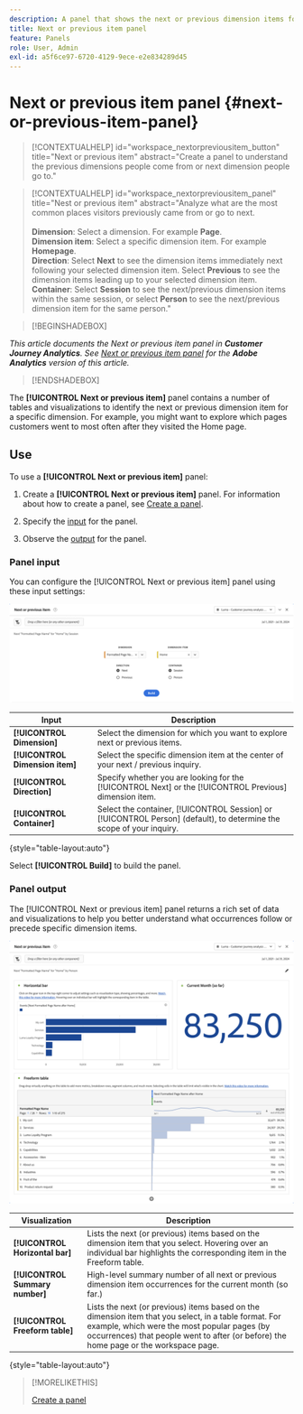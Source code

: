 ```yaml
---
description: A panel that shows the next or previous dimension items for a specific dimension.
title: Next or previous item panel
feature: Panels
role: User, Admin
exl-id: a5f6ce97-6720-4129-9ece-e2e834289d45
---
```

# Next or previous item panel {#next-or-previous-item-panel}

<!-- markdownlint-disable MD034 -->

>[!CONTEXTUALHELP]
>id="workspace_nextorpreviousitem_button"
>title="Next or previous item"
>abstract="Create a panel to understand the previous dimensions people come from or next dimension people go to."

<!-- markdownlint-disable MD034 -->

<!-- markdownlint-disable MD034 -->

>[!CONTEXTUALHELP]
>id="workspace_nextorpreviousitem_panel"
>title="Nest or previous item"
>abstract="Analyze what are the most common places visitors previously came from or go to next.<br/><br/>**Dimension**: Select a dimension. For example **Page**.<br/>**Dimension item**: Select a specific dimension item. For example **Homepage**.<br/>**Direction**: Select **Next** to see the dimension items immediately next following your selected dimension item. Select **Previous** to see the dimension items leading up to your selected dimension item.<br/>**Container**: Select **Session** to see the next/previous dimension items within the same session, or select **Person** to see the next/previous dimension item for the same person."

<!-- markdownlint-enable MD034 -->

>[!BEGINSHADEBOX]

*This article documents the Next or previous item panel in **Customer Journey Analytics**. See [Next or previous item panel](https://experienceleague.adobe.com/en/docs/analytics/analyze/analysis-workspace/panels/next-previous) for the **Adobe Analytics** version of this article.*

>[!ENDSHADEBOX]

The **[!UICONTROL Next or previous item]** panel contains a number of tables and visualizations to identify the next or previous dimension item for a specific dimension. For example, you might want to explore which pages customers went to most often after they visited the Home page.

## Use

To use a **[!UICONTROL Next or previous item]** panel:

1. Create a **[!UICONTROL Next or previous item]** panel. For information about how to create a panel, see [Create a panel](panels.md#create-a-panel).  

1. Specify the [input](#panel-input) for the panel.

1. Observe the [output](#panel-output) for the panel.

### Panel input

You can configure the [!UICONTROL Next or previous item] panel using these input settings:

![Next or previous item panel](assets/next-or-previous-item.png)

| Input | Description |
| --- | --- |
| **[!UICONTROL Dimension]** | Select the dimension for which you want to explore next or previous items. |
| **[!UICONTROL Dimension item]** | Select the specific dimension item at the center of your next / previous inquiry. |
| **[!UICONTROL Direction]** | Specify whether you are looking for the [!UICONTROL Next] or the [!UICONTROL Previous] dimension item. |
| **[!UICONTROL Container]** | Select the container, [!UICONTROL Session] or [!UICONTROL Person] (default), to determine the scope of your inquiry. |

{style="table-layout:auto"}

Select **[!UICONTROL Build]** to build the panel.

### Panel output

The [!UICONTROL Next or previous item] panel returns a rich set of data and visualizations to help you better understand what occurrences follow or precede specific dimension items.


![Next/Previous panel output](assets/next-or-previous-item-output.png)


| Visualization | Description |
| --- | --- |
| **[!UICONTROL Horizontal bar]** | Lists the next (or previous) items based on the dimension item that you select. Hovering over an individual bar highlights the corresponding item in the Freeform table. |
| **[!UICONTROL Summary number]** | High-level summary number of all next or previous dimension item occurrences for the current month (so far.) |
| **[!UICONTROL Freeform table]** | Lists the next (or previous) items based on the dimension item that you select, in a table format. For example, which were the most popular pages (by occurrences) that people went to after (or before) the home page or the workspace page. |

{style="table-layout:auto"}


>[!MORELIKETHIS]
>
>[Create a panel](/help/analysis-workspace/c-panels/panels.md#create-a-panel)
>
